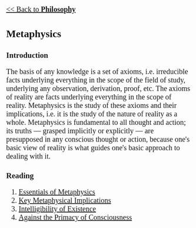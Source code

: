<style>
    * {font-family: "Times New Roman"}
    p, ol, ul, td {font-size: 20px}
</style>

[<< Back to **Philosophy**](https://pranigopu.github.io/philosophy)

# Metaphysics
## Introduction
The basis of any knowledge is a set of axioms, i.e. irreducible facts underlying everything in the scope of the field of study, underlying any observation, derivation, proof, etc. The axioms of reality are facts underlying everything in the scope of reality. Metaphysics is the study of these axioms and their implications, i.e. it is the study of the nature of reality as a whole. Metaphysics is fundamental to all thought and action; its truths — grasped implicitly or explicitly — are presupposed in any conscious thought or action, because one's basic view of reality is what guides one's basic approach to dealing with it.

## Reading
1. [Essentials of Metaphysics](https://pranigopu.github.io/philosophy/metaphysics/essentials-of-metaphysics.html)
2. [Key Metaphysical Implications](https://pranigopu.github.io/philosophy/metaphysics/key-metaphysical-implications.html)
3. [Intelligibility of Existence](https://pranigopu.github.io/philosophy/metaphysics/intelligibility-of-existence.html)
4. [Against the Primacy of Consciousness](https://pranigopu.github.io/philosophy/metaphysics/against-primacy-of-consciousness.html)